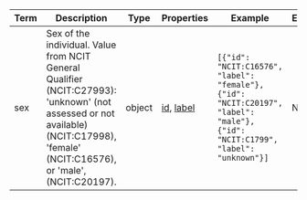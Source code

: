 |Term | Description | Type | Properties | Example | Enum|
| ---| ---| ---| ---| ---| --- |
| sex | Sex of the individual. Value from NCIT General Qualifier (NCIT:C27993): 'unknown' (not assessed or not available) (NCIT:C17998), 'female' (NCIT:C16576), or 'male', (NCIT:C20197). | object | [id](./id.md), [label](./label.md) | `[{"id": "NCIT:C16576", "label": "female"}, {"id": "NCIT:C20197", "label": "male"}, {"id": "NCIT:C1799", "label": "unknown"}]` | NA|
